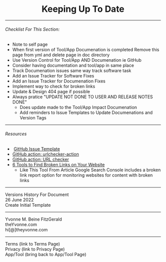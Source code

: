 
<h1 align="center">Keeping Up To Date</h1>

---

###### _Checklist For This Section:_  

- Note to self page 
- When first version of Tool/App Documenation is completed Remove this page from yml and delete page in doc directory
- Use Version Control for Tool/App AND Documenation  ie GitHub
- Consider having documentation and tool/app in same place
- Track Documenation issues same way track software task
- Add an Issue Tracker for Software Fixes
- Add an Issue Tracker for Documenation Fixes
- Implement way to check for broken links
- Update & Design 404 page if possible
- Always pratice "UPDATE NOT DONE TO USER AND RELEASE NOTES DONE"
    - Does update made to the Tool/App Impact Documenation
    - Add reminders to Issue Templates to Update Documenations and Version Tags




---
###### Resources
-  [GitHub Issue Template](https://docs.github.com/en/communities/using-templates-to-encourage-useful-issues-and-pull-requests/configuring-issue-templates-for-your-repository) 
-   [GitHub action: urlchecker-action](https://github.com/marketplace/actions/urlchecker-action)
-   [GitHub action: URL checker](https://github.com/marketplace/actions/url-checker)
- [6 Tools to Find Broken Links on Your Website](https://www.outlookstudios.com/tools-to-find-broken-links-on-your-website/) 
    - Like This Tool From Article Google Search Console  includes a broken link report option for monitoring websites for content with broken links

---

Versions History For Document  
26 June 2022  
Create Initial Template 

---  

Yvonne M. Beine FitzGerald  
theYvonne.com  
hi[@]theyvonne.com  

---

Terms (link to Terms Page)  
Privacy (link to Privacy Page)  
App/Tool (bring back to App/Tool Page)  